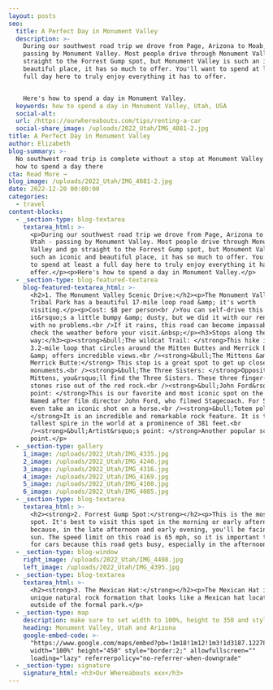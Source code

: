 ```yaml
---
layout: posts
seo:
  title: A Perfect Day in Monument Valley
  description: >-
    During our southwest road trip we drove from Page, Arizona to Moab, Utah -
    passing by Monument Valley. Most people drive through Monument Valley and go
    straight to the Forrest Gump spot, but Monument Valley is such an iconic and
    beautiful place, it has so much to offer. You'll want to spend at least a
    full day here to truly enjoy everything it has to offer.


    Here's how to spend a day in Monument Valley.
  keywords: how to spend a day in Monument Valley, Utah, USA
  social-alt:
  url: /https://ourwhereabouts.com/tips/renting-a-car
  social-share_image: /uploads/2022_Utah/IMG_4081-2.jpg
title: A Perfect Day in Monument Valley
author: Elizabeth
blog-summary: >-
  No southwest road trip is complete without a stop at Monument Valley. Here's
  how to spend a day there
cta: Read More →
blog_image: /uploads/2022_Utah/IMG_4081-2.jpg
date: 2022-12-20 00:00:00
categories:
  - travel
content-blocks:
  - _section-type: blog-textarea
    textarea_html: >-
      <p>During our southwest road trip we drove from Page, Arizona to Moab,
      Utah - passing by Monument Valley. Most people drive through Monument
      Valley and go straight to the Forrest Gump spot, but Monument Valley is
      such an iconic and beautiful place, it has so much to offer. You'll want
      to spend at least a full day here to truly enjoy everything it has to
      offer.</p><p>Here's how to spend a day in Monument Valley.</p>
  - _section-type: blog-featured-textarea
    blog-featured-textarea_html: >-
      <h2>1. The Monument Valley Scenic Drive:</h2><p>The Monument Valley Navajo
      Tribal Park has a beautiful 17-mile loop road &amp; it's worth
      visiting.</p><p>Cost: $8 per person<br />You can self-drive this loop
      it&rsquo;s a little bumpy &amp; dusty, but we did it with our rental car
      with no problems.<br />If it rains, this road can become impassable so
      check the weather before your visit.&nbsp;</p><h3>Stops along the
      way:</h3><p><strong>&bull;The wildcat Trail: </strong>This hike is a
      3.2-mile loop that circles around the Mitten Buttes and Merrick Butte
      &amp; offers incredible views.<br /><strong>&bull;The Mittens &amp;
      Merrick Butte:</strong> This stop is a great spot to get up close to these
      monuments.<br /><strong>&bull;The Three Sisters: </strong>Opposite the
      Mittens, you&rsquo;ll find the Three Sisters. These three finger-like
      stones rise out of the red rock.<br /><strong>&bull;John Ford&rsquo;s
      point: </strong>This is our favorite and most iconic spot on the loop.
      Named after film director John Ford, who filmed Stagecoach. For 5$ you can
      even take an iconic shot on a horse.<br /><strong>&bull;Totem pole:
      </strong>It is an incredible and remarkable rock feature. It is the
      tallest spire in the world at a prominence of 381 feet.<br
      /><strong>&bull;Artist&rsquo;s point: </strong>Another popular scenic
      point.</p>
  - _section-type: gallery
    1_image: /uploads/2022_Utah/IMG_4335.jpg
    2_image: /uploads/2022_Utah/IMG_4240.jpg
    3_image: /uploads/2022_Utah/IMG_4316.jpg
    4_image: /uploads/2022_Utah/IMG_4169.jpg
    5_image: /uploads/2022_Utah/IMG_4108.jpg
    6_image: /uploads/2022_Utah/IMG_4085.jpg
  - _section-type: blog-textarea
    textarea_html: >-
      <h2><strong>2. Forrest Gump Spot:</strong></h2><p>This is the most famous
      spot. It's best to visit this spot in the morning or early afternoon
      because, in the late afternoon and early evening, you'll be facing the
      sun. The speed limit on this road is 65 mph, so it is important to watch
      for cars because this road gets busy, especially in the afternoon.</p>
  - _section-type: blog-window
    right_image: /uploads/2022_Utah/IMG_4408.jpg
    left_image: /uploads/2022_Utah/IMG_4395.jpg
  - _section-type: blog-textarea
    textarea_html: >-
      <h2><strong>3. The Mexican Hat:</strong></h2><p>The Mexican Hat is a
      unique natural rock formation that looks like a Mexican hat located
      outside of the formal park.</p>
  - _section-type: map
    description: make sure to set width to 100%, height to 350 and style to border 2
    heading: Monument Valley, Utah and Arizona
    google-embed-code: >-
      "https://www.google.com/maps/embed?pb=!1m18!1m12!1m3!1d3187.1227883855286!2d-110.11519932478943!3d36.98300217219554!2m3!1f0!2f0!3f0!3m2!1i1024!2i768!4f13.1!3m3!1m2!1s0x873733312a00e241%3A0x8dc28703f2a8eb7!2sMonument%20Valley!5e0!3m2!1sen!2sil!4v1671533759710!5m2!1sen!2sil"
      width="100%" height="450" style="border:2;" allowfullscreen=""
      loading="lazy" referrerpolicy="no-referrer-when-downgrade"
  - _section-type: signature
    signature_html: <h3>Our Whereabouts xxx</h3>
---
```

